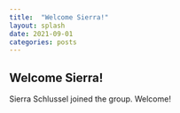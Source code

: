 ```yaml
---
title:  "Welcome Sierra!"
layout: splash
date: 2021-09-01
categories: posts
---
```


## Welcome Sierra!
Sierra Schlussel joined the group. Welcome!

